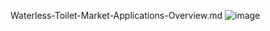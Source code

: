 Waterless-Toilet-Market-Applications-Overview.md
![image](https://github.com/user-attachments/assets/e05859bf-4849-4d3d-bb4f-22c8b2c1a4f3)
